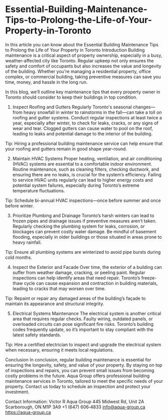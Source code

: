 # Essential-Building-Maintenance-Tips-to-Prolong-the-Life-of-Your-Property-in-Toronto
In this article you can know about the Essential Building Maintenance Tips to Prolong the Life of Your Property in Toronto
Introduction 
Building maintenance is a critical aspect of property ownership, especially in a busy, weather-affected city like Toronto. Regular upkeep not only ensures the safety and comfort of occupants but also increases the value and longevity of the building. Whether you're managing a residential property, office complex, or commercial building, taking preventive measures can save you time, money, and hassle in the long run.

In this blog, we’ll outline key maintenance tips that every property owner in Toronto should consider to keep their buildings in top condition.

1. Inspect Roofing and Gutters Regularly 
Toronto's seasonal changes—from heavy snowfall in winter to rainstorms in the fall—can take a toll on roofing and gutter systems. Conduct regular inspections at least twice a year, especially after winter, to check for leaks, cracks, or any signs of wear and tear. Clogged gutters can cause water to pool on the roof, leading to leaks and potential damage to the interior of the building.

Tip: Hiring a professional building maintenance service can help ensure that your roofing and gutters remain in good shape year-round.

2. Maintain HVAC Systems 
Proper heating, ventilation, and air conditioning (HVAC) systems are essential to a comfortable indoor environment. Routine maintenance, such as cleaning filters, checking ductwork, and ensuring there are no leaks, is crucial for the system’s efficiency. Failing to service HVAC units regularly can lead to higher energy costs and potential system failures, especially during Toronto’s extreme temperature fluctuations.

Tip: Schedule bi-annual HVAC inspections—once before summer and once before winter.

3. Prioritize Plumbing and Drainage 
Toronto’s harsh winters can lead to frozen pipes and drainage issues if preventive measures aren’t taken. Regularly checking the plumbing system for leaks, corrosion, or blockages can prevent costly water damage. Be mindful of basement flooding, especially in older buildings or those situated in areas prone to heavy rainfall.

Tip: Ensure all plumbing systems are winterized to avoid pipe bursts during cold months.

4. Inspect the Exterior and Facade 
Over time, the exterior of a building can suffer from weather damage, cracking, or peeling paint. Regular inspections can help identify areas that need repair. Toronto’s freeze-thaw cycle can cause expansion and contraction in building materials, leading to cracks that may worsen over time.

Tip: Repaint or repair any damaged areas of the building’s façade to maintain its appearance and structural integrity.

5. Electrical Systems Maintenance 
The electrical system is another critical area that requires regular checks. Faulty wiring, outdated panels, or overloaded circuits can pose significant fire risks. Toronto’s building codes frequently update, so it’s important to stay compliant with the latest safety standards.

Tip: Hire a certified electrician to inspect and upgrade the electrical system when necessary, ensuring it meets local regulations.

Conclusion 
In conclusion, regular building maintenance is essential for ensuring the longevity, safety, and value of your property. By staying on top of inspections and repairs, you can prevent small issues from becoming costly problems in the future. Aqua Group offers professional building maintenance services in Toronto, tailored to meet the specific needs of your property. Contact us today to schedule an inspection and protect your investment.

Contact Information:
Victor R
Aqua Group
445 Midwest Rd, Unit 2A
Scarborough, ON M1P 3A9
+1 (647) 606‑4833
info@aqua-group.ca
https://aqua-group.ca
